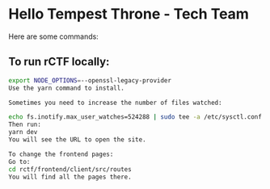 # Hello Tempest Throne - Tech Team

Here are some commands:

## To run rCTF locally:

```bash
export NODE_OPTIONS=--openssl-legacy-provider
Use the yarn command to install.

Sometimes you need to increase the number of files watched:

echo fs.inotify.max_user_watches=524288 | sudo tee -a /etc/sysctl.conf && sudo sysctl -p
Then run:
yarn dev
You will see the URL to open the site.

To change the frontend pages:
Go to:
cd rctf/frontend/client/src/routes
You will find all the pages there.

